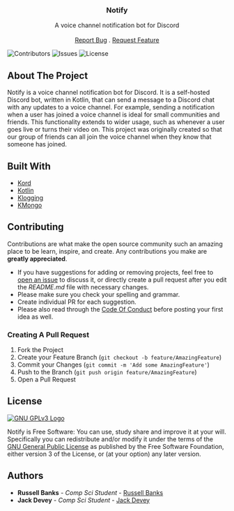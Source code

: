 <br/>
<p align="center">

  <h3 align="center">Notify</h3>

  <p align="center">
    A voice channel notification bot for Discord
    <br/>
    <br/>
    <a href="https://github.com/BanDev/Notify/issues">Report Bug</a>
    .
    <a href="https://github.com/BanDev/Notify/issues">Request Feature</a>
  </p>
</p>


![Contributors](https://img.shields.io/github/contributors/BanDev/Notify?color=dark-green) ![Issues](https://img.shields.io/github/issues/BanDev/Notify) ![License](https://img.shields.io/github/license/BanDev/Notify)

## About The Project

Notify is a voice channel notification bot for Discord. It is a self-hosted Discord bot, written in Kotlin, that can send a message to a Discord  chat with any updates to a voice channel. For example, sending a notification when a user has joined a voice channel is ideal for small communities and friends. This functionality extends to wider usage, such as whenever a user goes live or turns their video on. This project was originally created so that our group of friends can all join the voice channel when they know that someone has joined.

## Built With

* [Kord](https://github.com/kordlib/kord)
* [Kotlin](https://kotlinlang.org/)
* [Klogging](https://github.com/klogging/klogging)
* [KMongo](https://github.com/Litote/kmongo)

## Contributing

Contributions are what make the open source community such an amazing place to be learn, inspire, and create. Any contributions you make are **greatly appreciated**.
* If you have suggestions for adding or removing projects, feel free to [open an issue](https://github.com/BanDev/Notify/issues/new) to discuss it, or directly create a pull request after you edit the *README.md* file with necessary changes.
* Please make sure you check your spelling and grammar.
* Create individual PR for each suggestion.
* Please also read through the [Code Of Conduct](https://github.com/BanDev/Notify/blob/main/CODE_OF_CONDUCT.md) before posting your first idea as well.

### Creating A Pull Request

1. Fork the Project
2. Create your Feature Branch (`git checkout -b feature/AmazingFeature`)
3. Commit your Changes (`git commit -m 'Add some AmazingFeature'`)
4. Push to the Branch (`git push origin feature/AmazingFeature`)
5. Open a Pull Request

## License
[![GNU GPLv3 Logo](https://www.gnu.org/graphics/gplv3-127x51.png)](http://www.gnu.org/licenses/gpl-3.0.en.html)

Notify is Free Software: You can use, study share and improve it at your will. Specifically you can redistribute and/or modify it under the terms of the [GNU General Public License](http://www.gnu.org/licenses/gpl-3.0.en.html) as published by the Free Software Foundation, either version 3 of the License, or (at your option) any later version.

## Authors

* **Russell Banks** - *Comp Sci Student* - [Russell Banks](https://github.com/russellbanks/)
* **Jack Devey** - *Comp Sci Student* - [Jack Devey](https://github.com/jackdevey/)
